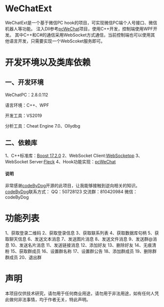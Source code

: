 
# WeChatExt
WeChatExt是一个基于微信PC hook的项目，可实现微信PC端个人号接口、微信机器人等功能。
注入Dll参考[pcWeChat](https://github.com/codeByDog/pcWechat.git)项目，使用C++开发，控制端使用WPF开发。
其中C++和C#的通信采用WebSocket方式通信，当前控制端也可以使用其他语言开发，只需要实现一个WebScoket服务即可。

# 开发环境以及类库依赖
## 一、开发环境
WeChatPC：2.8.0.112

语言环境：C++、WPF

开发工具：VS2019

分析工具：Cheat Engine 7.0、Ollydbg

## 二、依赖库
1、C++标准库：[Boost 17.2.0](https://www.boost.org/)
2、WebSocket Client:[WebSocketpp](https://github.com/zaphoyd/websocketpp.git)
3、WebSocket Server:[Fleck](https://github.com/statianzo/Fleck.git)
4、Hook功能实现：[pcWeChat](https://github.com/codeByDog/pcWechat.git)
#### 说明
非常感谢[codeByDog](https://github.com/codeByDog)开源的此项目，让我能够接触到逆向相关的知识。
[codeByDog](https://github.com/codeByDog)联系方式：
QQ：50728123
交流群：810420984
微信：codeByDog

# 功能列表
1、获取登录二维码
2、获取登录信息
3、获取联系列表
4、获取数据库句柄
5、获取聊天信息
6、发送文本消息
7、发送图片消息
8、发送文件消息
9、发送群@消息
10、发送名片消息
11、发送链接消息
12、添加好友
13、删除好友
14、无痕清粉
15、获取群成员
16、设置群名称
17、设置群公告
18、添加群成员
19、删除群群成员
20、退出群

# 声明

本项目仅供技术研究，请勿用于任何商业用途，请勿用于非法用途，如有任何人凭此做何非法事情，均于作者无关，特此声明。
